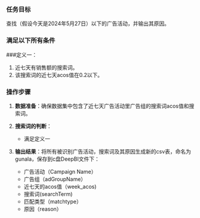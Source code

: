 ### 任务目标
查找（假设今天是2024年5月27日）以下的广告活动，并输出其原因。

### 满足以下所有条件

###定义一：
1. 近七天有销售额的搜索词。
2. 该搜索词的近七天acos值在0.2以下。

### 操作步骤
1. **数据准备**：确保数据集中包含了近七天广告活动里广告组的搜索词acos值和搜索词。

2. **搜索词的判断**：
   - 满足定义一

3. **输出结果**：将所有被识别广告活动，搜索词及其原因生成新的csv表，命名为gunala，保存到c盘DeepBI文件下：
   - 广告活动（Campaign Name）
   - 广告组（adGroupName）
   - 近七天的acos值（week_acos)
   - 搜索词(searchTerm)
   - 匹配类型（matchtype）
   - 原因（reason）

